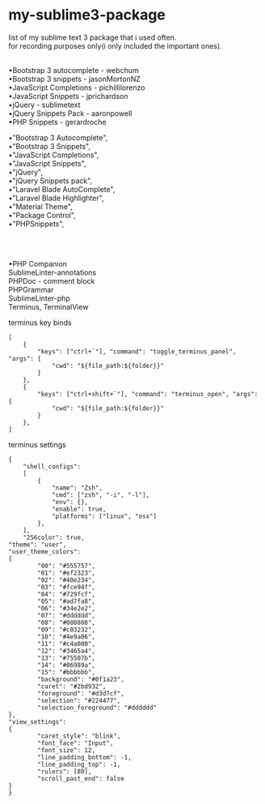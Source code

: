 # my-sublime3-package
list of my sublime text 3 package that i used often.  <br>
for recording purposes only(i only included the important ones). <br> <br>



•Bootstrap 3 autocomplete - webchum <br>
•Bootstrap 3 snippets - jasonMortonNZ <br>
•JavaScript Completions - pichillilorenzo <br>
•JavaScript Snippets  - jprichardson <br>
•jQuery - sublimetext <br>
•jQuery Snippets Pack - aaronpowell <br>
•PHP Snippets - gerardroche <br>

•"Bootstrap 3 Autocomplete", <br>
•"Bootstrap 3 Snippets", <br>
•"JavaScript Completions", <br>
•"JavaScript Snippets", <br> 
•"jQuery", <br>
•"jQuery Snippets pack", <br> 
•"Laravel Blade AutoComplete", <br>
•"Laravel Blade Highlighter", <br>
•"Material Theme", <br>
•"Package Control", <br>
•"PHPSnippets", <br>

<br>
<br>

•PHP Companion <br>
SublimeLinter-annotations <br>
PHPDoc - comment block <br>
PHPGrammar <br>
Sublime​Linter-php <br>
Terminus, TerminalView <br>

terminus key binds
```
[
 	{
        "keys": ["ctrl+`"], "command": "toggle_terminus_panel", "args": {
            "cwd": "${file_path:${folder}}"
        }
    },
    {
        "keys": ["ctrl+shift+`"], "command": "terminus_open", "args": {
            "cwd": "${file_path:${folder}}"
        }
    },	
]
```
terminus settings
```
{
	"shell_configs":
	[
		{
            "name": "Zsh",
            "cmd": ["zsh", "-i", "-l"],
            "env": {},
            "enable": true,
            "platforms": ["linux", "osx"]
        },
	],
	"256color": true,
"theme": "user",
"user_theme_colors":
{
        "00": "#555757",
        "01": "#ef2323",
        "02": "#40e234",
        "03": "#fce94f",
        "04": "#729fcf",
        "05": "#ad7fa8",
        "06": "#34e2e2",
        "07": "#dddddd",
        "08": "#080808",
        "09": "#c03232",
        "10": "#4e9a06",
        "11": "#c4a000",
        "12": "#3465a4",
        "13": "#75507b",
        "14": "#06989a",
        "15": "#bbbbbb",
        "background": "#0f1a23",
        "caret": "#2bd932",
        "foreground": "#d3d7cf",
        "selection": "#224477",
        "selection_foreground": "#dddddd"
},
"view_settings":
{
        "caret_style": "blink",
        "font_face": "Input",
        "font_size": 12,
        "line_padding_bottom": -1,
        "line_padding_top": -1,
        "rulers": [80],
        "scroll_past_end": false
}
}

```
